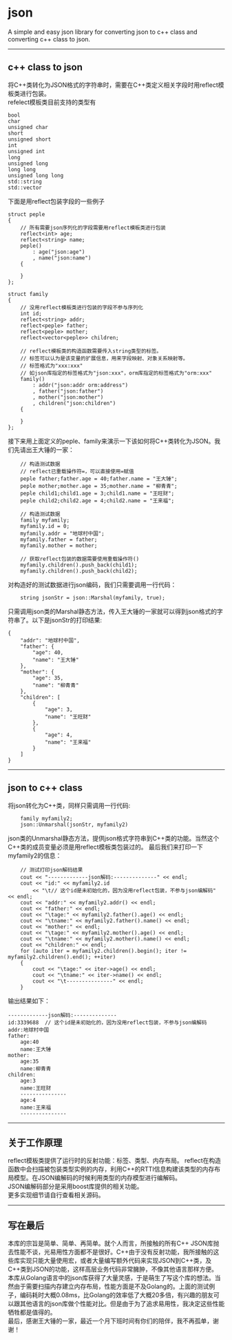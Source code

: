 # json
A simple and easy json library for converting json to c++ class and converting c++ class to json.
***
## c++ class to json
将C++类转化为JSON格式的字符串时，需要在C++类定义相关字段时用reflect模板类进行包装。  
refelect模板类目前支持的类型有
```
bool
char 
unsigned char
short
unsigned short
int
unsigned int
long
unsigned long
long long
unsigned long long
std::string
std::vector
```
下面是用reflect包装字段的一些例子
```
struct peple
{
	// 所有需要json序列化的字段需要用reflect模板类进行包装
	reflect<int> age;	
	reflect<string> name;
	peple()
		: age("json:age")
		, name("json:name")
	{

	}
};
```
```
struct family
{
	// 没用reflect模板类进行包装的字段不参与序列化
	int id;
	reflect<string> addr;
	reflect<peple> father;
	reflect<peple> mother;
	reflect<vector<peple>> children;

	// reflect模板类的构造函数需要传入string类型的标签。
	// 标签可以认为是该变量的扩展信息，用来字段映射、对象关系映射等。
	// 标签格式为"xxx:xxx"
	// 如json库指定的标签格式为"json:xxx"，orm库指定的标签格式为"orm:xxx"
	family()
		: addr("json:addr orm:address")
		, father("json:father")
		, mother("json:mother")
		, children("json:children")
	{

	}
};
```
接下来用上面定义的peple、family来演示一下该如何将C++类转化为JSON。我们先请出王大锤的一家：
```
	// 构造测试数据
	// reflect已重载操作符=，可以直接使用=赋值
	peple father;father.age = 40;father.name = "王大锤";
	peple mother;mother.age = 35;mother.name = "柳青青";
	peple child1;child1.age = 3;child1.name = "王旺财";
	peple child2;child2.age = 4;child2.name = "王来福";

	// 构造测试数据
	family myfamily;
	myfamily.id = 0;
	myfamily.addr = "地球村中国";
	myfamily.father = father;
	myfamily.mother = mother;

	// 获取reflect包装的数据需要使用重载操作符()
	myfamily.children().push_back(child1);
	myfamily.children().push_back(child2); 
```
对构造好的测试数据进行json编码，我们只需要调用一行代码：
```
	string jsonStr = json::Marshal(myfamily, true);
```
只需调用json类的Marshal静态方法，传入王大锤的一家就可以得到json格式的字符串了。以下是jsonStr的打印结果:
```
{
    "addr": "地球村中国",
    "father": {
        "age": 40,
        "name": "王大锤"
    },
    "mother": {
        "age": 35,
        "name": "柳青青"
    },
    "children": [
        {
            "age": 3,
            "name": "王旺财"
        },
        {
            "age": 4,
            "name": "王来福"
        }
    ]
}
```
***
## json to c++ class
将json转化为C++类，同样只需调用一行代码:
```
	family myfamily2;
	json::Unmarshal(jsonStr, myfamily2)
```
json类的Unmarshal静态方法，提供json格式字符串到C++类的功能。当然这个C++类的成员变量必须是用reflect模板类包装过的。
最后我们来打印一下myfamily2的信息：
```
	// 测试打印json解码结果
	cout << "-------------json解码:--------------" << endl;
	cout << "id:" << myfamily2.id 
		<< "\t// 这个id是未初始化的，因为没用reflect包装，不参与json编解码" << endl;
	cout << "addr:" << myfamily2.addr() << endl;
	cout << "father:" << endl;
	cout << "\tage:" << myfamily2.father().age() << endl;
	cout << "\tname:" << myfamily2.father().name() << endl;
	cout << "mother:" << endl;
	cout << "\tage:" << myfamily2.mother().age() << endl;
	cout << "\tname:" << myfamily2.mother().name() << endl;
	cout << "children:" << endl;
	for (auto iter = myfamily2.children().begin(); iter != myfamily2.children().end(); ++iter)
	{
		cout << "\tage:" << iter->age() << endl;
		cout << "\tname:" << iter->name() << endl;
		cout << "\t---------------" << endl;
	}
```
输出结果如下：
```
-------------json解码:--------------
id:3339688	// 这个id是未初始化的，因为没用reflect包装，不参与json编解码
addr:地球村中国
father:
	age:40
	name:王大锤
mother:
	age:35
	name:柳青青
children:
	age:3
	name:王旺财
	---------------
	age:4
	name:王来福
	---------------
```
***
## 关于工作原理
reflect模板类提供了运行时的反射功能：标签、类型、内存布局。
reflect在构造函数中会扫描被包装类型实例的内存，利用C++的RTTI信息构建该类型的内存布局模型。在JSON编解码的时候利用类型的内存模型进行编解码。  
JSON编解码部分是采用boost库提供的相关功能。   
更多实现细节请自行查看相关源码。
***
## 写在最后
本库的宗旨是简单、简单、再简单。就个人而言，所接触的所有C++ JSON库抛去性能不谈，光易用性方面都不是很好。C++由于没有反射功能，我所接触的这些库实现只能大量使用宏，或者大量编写额外代码来实现JSON到C++类，及C++类到JSON的功能，这样高层业务代码非常臃肿，不像其他语言那样方便。  
本库从Golang语言中的json库获得了大量灵感，于是萌生了写这个库的想法。当然由于需要扫描内存建立内存布局，性能方面是不及Golang的。上面的测试例子，编码耗时大概0.08ms，比Golang的效率低了大概20多倍，有兴趣的朋友可以跟其他语言的json库做个性能对比。但是由于为了追求易用性，我决定这些性能牺牲都是值得的。  
最后，感谢王大锤的一家，最近一个月下班时间有你们的陪伴，我不再孤单，谢谢！






